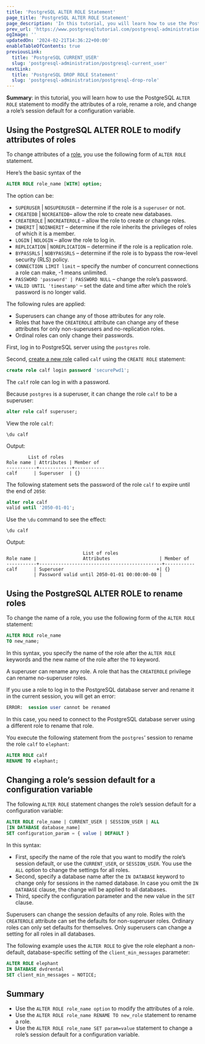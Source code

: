 ```yaml
---
title: 'PostgreSQL ALTER ROLE Statement'
page_title: 'PostgreSQL ALTER ROLE Statement'
page_description: 'In this tutorial, you will learn how to use the PostgreSQL ALTER ROLE statement to modify a role.'
prev_url: 'https://www.postgresqltutorial.com/postgresql-administration/postgresql-alter-role/'
ogImage: ''
updatedOn: '2024-02-21T14:36:22+00:00'
enableTableOfContents: true
previousLink:
  title: 'PostgreSQL CURRENT_USER'
  slug: 'postgresql-administration/postgresql-current_user'
nextLink:
  title: 'PostgreSQL DROP ROLE Statement'
  slug: 'postgresql-administration/postgresql-drop-role'
---
```


**Summary**: in this tutorial, you will learn how to use the PostgreSQL `ALTER ROLE` statement to modify the attributes of a role, rename a role, and change a role’s session default for a configuration variable.

## Using the PostgreSQL ALTER ROLE to modify attributes of roles

To change attributes of a [role](postgresql-roles), you use the following form of `ALTER ROLE` statement.

Here’s the basic syntax of the

```sql
ALTER ROLE role_name [WITH] option;
```

The option can be:

- `SUPERUSER` \| `NOSUPERUSER` – determine if the role is a `superuser` or not.
- `CREATEDB` \| `NOCREATEDB`– allow the role to create new databases.
- `CREATEROLE` \| `NOCREATEROLE` – allow the role to create or change roles.
- `INHERIT` \| `NOINHERIT` – determine if the role inherits the privileges of roles of which it is a member.
- `LOGIN` \| `NOLOGIN` – allow the role to log in.
- `REPLICATION` \| `NOREPLICATION` – determine if the role is a replication role.
- `BYPASSRLS` \| `NOBYPASSRLS` – determine if the role is to bypass the row\-level security (RLS) policy.
- `CONNECTION LIMIT limit` – specify the number of concurrent connections a role can make, \-1 means unlimited.
- `PASSWORD 'password' | PASSWORD NULL` – change the role’s password.
- `VALID UNTIL 'timestamp'` – set the date and time after which the role’s password is no longer valid.

The following rules are applied:

- Superusers can change any of those attributes for any role.
- Roles that have the `CREATEROLE` attribute can change any of these attributes for only non\-superusers and no\-replication roles.
- Ordinal roles can only change their passwords.

First, log in to PostgreSQL server using the `postgres` role.

Second, [create a new role](postgresql-roles) called `calf` using the `CREATE ROLE` statement:

```sql
create role calf login password 'securePwd1';
```

The `calf` role can log in with a password.

Because `postgres` is a superuser, it can change the role `calf` to be a superuser:

```sql
alter role calf superuser;
```

View the role `calf`:

```text
\du calf
```

Output:

```text
        List of roles
Role name | Attributes | Member of
-----------+------------+-----------
calf      | Superuser  | {}

```

The following statement sets the password of the role `calf` to expire until the end of `2050`:

```sql
alter role calf
valid until '2050-01-01';
```

Use the `\du` command to see the effect:

```text
\du calf
```

Output:

```text
                            List of roles
Role name |                 Attributes                  | Member of
-----------+---------------------------------------------+-----------
calf      | Superuser                                  +| {}
          | Password valid until 2050-01-01 00:00:00-08 |

```

## Using the PostgreSQL ALTER ROLE to rename roles

To change the name of a role, you use the following form of the `ALTER ROLE` statement:

```sql
ALTER ROLE role_name
TO new_name;
```

In this syntax, you specify the name of the role after the `ALTER ROLE` keywords and the new name of the role after the `TO` keyword.

A superuser can rename any role. A role that has the `CREATEROLE` privilege can rename no\-superuser roles.

If you use a role to log in to the PostgreSQL database server and rename it in the current session, you will get an error:

```sql
ERROR:  session user cannot be renamed
```

In this case, you need to connect to the PostgreSQL database server using a different role to rename that role.

You execute the following statement from the `postgres`‘ session to rename the role `calf` to `elephant`:

```sql
ALTER ROLE calf
RENAME TO elephant;
```

## Changing a role’s session default for a configuration variable

The following `ALTER ROLE` statement changes the role’s session default for a configuration variable:

```sql
ALTER ROLE role_name | CURRENT_USER | SESSION_USER | ALL
[IN DATABASE database_name]
SET configuration_param = { value | DEFAULT }
```

In this syntax:

- First, specify the name of the role that you want to modify the role’s session default, or use the `CURRENT_USER`, or `SESSION_USER`. You use the `ALL` option to change the settings for all roles.
- Second, specify a database name after the `IN DATABASE` keyword to change only for sessions in the named database. In case you omit the `IN DATABASE` clause, the change will be applied to all databases.
- Third, specify the configuration parameter and the new value in the `SET` clause.

Superusers can change the session defaults of any role. Roles with the `CREATEROLE` attribute can set the defaults for non\-superuser roles. Ordinary roles can only set defaults for themselves. Only superusers can change a setting for all roles in all databases.

The following example uses the `ALTER ROLE` to give the role elephant a non\-default, database\-specific setting of the `client_min_messages` parameter:

```sql
ALTER ROLE elephant
IN DATABASE dvdrental
SET client_min_messages = NOTICE;
```

## Summary

- Use the `ALTER ROLE role_name option` to modify the attributes of a role.
- Use the `ALTER ROLE role_name RENAME TO new_role` statement to rename a role.
- Use the `ALTER ROLE role_name SET param=value` statement to change a role’s session default for a configuration variable.
